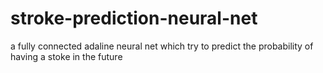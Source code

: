 # stroke-prediction-neural-net
a fully connected adaline neural net which try to predict the probability of having a stoke in the future
